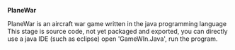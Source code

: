<strong>PlaneWar</strong>

PlaneWar is an aircraft war game written in the java programming language
This stage is source code, not yet packaged and exported, you can directly use a java IDE (such as eclipse) open 'GameWIn.Java', run the program.
